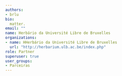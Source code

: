 ```yaml
---
authors:
- brlu
bio: 
  matter.
email: ""
name: Herbário da Université Libre de Bruxelles
organizations:
- name: HHerbário da Université Libre de Bruxelles
  url: "http://herbarium.ulb.ac.be/index.php"
role: Partner
superuser: true
user_groups:
- Parceiras
---
```



